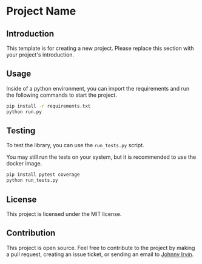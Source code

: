# Project Name

## Introduction

This template is for creating a new project. Please replace this section with your project's introduction.

## Usage

Inside of a python environment, you can import the requirements and run the following commands to start the project.

```bash
pip install -r requirements.txt
python run.py
```

## Testing
To test the library, you can use the `run_tests.py` script.


You may still run the tests on your system, but it is recommended to use the docker image.
```bash
pip install pytest coverage
python run_tests.py
```

## License

This project is licensed under the MIT license.

## Contribution

This project is open source. Feel free to contribute to the project by making a pull request, creating an issue ticket, or sending an email to [Johnny Irvin](mailto:irvinjohnathan@gmail.com).